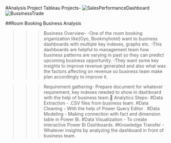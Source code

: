 #Analysis Project
Tableau Projects-
![SalesPerformanceDashboard](https://github.com/SourabhVathare6175/Sourabh_Analytics_Portfolio/assets/129382113/8db10c3f-966b-41f2-936d-ecc51aaca5a4)
![BussinessTrade](https://github.com/SourabhVathare6175/Sourabh_Analytics_Portfolio/assets/129382113/1197c955-c2c5-4841-89b2-e2fe9e791e40)

##Room Booking Business Analysis

>>>Business Overview- 
-One of the room booking organization like(Oyo, Bookmyhotel) want to business dashboards with multiple key indexes, graphs etc. 
-This dashboards are helpful to management team how business patterns are varying in past so they can predict upcoming business opportunity.
-They want some key insights to improve revenue generated and also  what was the factors affecting on revenue so business team make plan accordingly to improve it. 

>>>Requirement gathering- Prepare document for whatever requirement, key indexes needed to show in dashboard with the help of business team.
>>Analytics Steps-
#Data Extraction       -  .CSV files from business team.
#Data Cleaning         -  With the help of Power Query Editor .
#Data Modeling         -  Making connection with fact and dimension table in  Power Bi.
#Data Visualization    -  To create interactive  Power Bi Dashboards.
#Knowledge Transfer    -  Whatever insights by analyzing the dashboard in front of business team.

